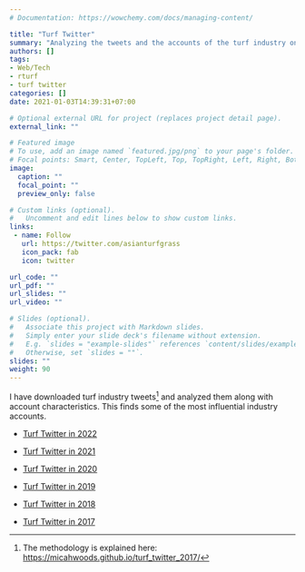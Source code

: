 ```yaml
---
# Documentation: https://wowchemy.com/docs/managing-content/

title: "Turf Twitter"
summary: "Analyzing the tweets and the accounts of the turf industry on Twitter."
authors: []
tags: 
- Web/Tech
- rturf
- turf twitter
categories: []
date: 2021-01-03T14:39:31+07:00

# Optional external URL for project (replaces project detail page).
external_link: ""

# Featured image
# To use, add an image named `featured.jpg/png` to your page's folder.
# Focal points: Smart, Center, TopLeft, Top, TopRight, Left, Right, BottomLeft, Bottom, BottomRight.
image:
  caption: ""
  focal_point: ""
  preview_only: false

# Custom links (optional).
#   Uncomment and edit lines below to show custom links.
links:
 - name: Follow
   url: https://twitter.com/asianturfgrass
   icon_pack: fab
   icon: twitter

url_code: ""
url_pdf: ""
url_slides: ""
url_video: ""

# Slides (optional).
#   Associate this project with Markdown slides.
#   Simply enter your slide deck's filename without extension.
#   E.g. `slides = "example-slides"` references `content/slides/example-slides.md`.
#   Otherwise, set `slides = ""`.
slides: ""
weight: 90
---
```


I have downloaded turf industry tweets[^1] and analyzed them along with account characteristics. This finds some of the most influential industry accounts.

[^1]: The methodology is explained here: <https://micahwoods.github.io/turf_twitter_2017/>

- [Turf Twitter in 2022](https://asianturfgrass.shinyapps.io/turf_twitter_2022/)

- [Turf Twitter in 2021](https://asianturfgrass.shinyapps.io/turf_twitter_2021/)

- [Turf Twitter in 2020](https://asianturfgrass.shinyapps.io/turf_twitter_2020/)

- [Turf Twitter in 2019](https://asianturfgrass.shinyapps.io/turf_twitter_2019/)

- [Turf Twitter in 2018](https://asianturfgrass.shinyapps.io/turf_twitter_2018/)

- [Turf Twitter in 2017](https://asianturfgrass.shinyapps.io/turf_twitter/)
